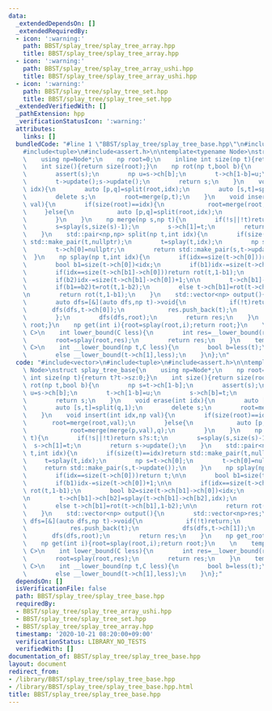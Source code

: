 ```yaml
---
data:
  _extendedDependsOn: []
  _extendedRequiredBy:
  - icon: ':warning:'
    path: BBST/splay_tree/splay_tree_array.hpp
    title: BBST/splay_tree/splay_tree_array.hpp
  - icon: ':warning:'
    path: BBST/splay_tree/splay_tree_array_ushi.hpp
    title: BBST/splay_tree/splay_tree_array_ushi.hpp
  - icon: ':warning:'
    path: BBST/splay_tree/splay_tree_set.hpp
    title: BBST/splay_tree/splay_tree_set.hpp
  _extendedVerifiedWith: []
  _pathExtension: hpp
  _verificationStatusIcon: ':warning:'
  attributes:
    links: []
  bundledCode: "#line 1 \"BBST/splay_tree/splay_tree_base.hpp\"\n#include<vector>\n\
    #include<tuple>\n#include<assert.h>\n\ntemplate<typename Node>\nstruct splay_tree_base{\n\
    \    using np=Node*;\n    np root=0;\n    inline int size(np t){return t?t->sz:0;}\n\
    \    int size(){return size(root);}\n    np rot(np t,bool b){\n        np s=t->ch[1-b];\n\
    \        assert(s);\n        np u=s->ch[b];\n        t->ch[1-b]=u;\n        s->ch[b]=t;\n\
    \        t->update();s->update();\n        return s;\n    }\n    void erase(int\
    \ idx){\n        auto [p,q]=split(root,idx);\n        auto [s,t]=split(q,1);\n\
    \        delete s;\n        root=merge(p,t);\n    }\n    void insert(int idx,np\
    \ val){\n        if(size(root)==idx){\n            root=merge(root,val);\n   \
    \     }else{\n            auto [p,q]=split(root,idx);\n            root=merge(merge(p,val),q);\n\
    \        }\n    }\n    np merge(np s,np t){\n        if(!s||!t)return s?s:t;\n\
    \        s=splay(s,size(s)-1);\n        s->ch[1]=t;\n        return s->update();\n\
    \    }\n    std::pair<np,np> split(np t,int idx){\n        if(size(t)==idx)return\
    \ std::make_pair(t,nullptr);\n        t=splay(t,idx);\n        np s=t->ch[0];\n\
    \        t->ch[0]=nullptr;\n        return std::make_pair(s,t->update());\n  \
    \  }\n    np splay(np t,int idx){\n        if(idx==size(t->ch[0]))return t;\n\n\
    \        bool b1=size(t->ch[0])<idx;\n        if(b1)idx-=size(t->ch[0])+1;\n\n\
    \        if(idx==size(t->ch[b1]->ch[0]))return rot(t,1-b1);\n        bool b2=size(t->ch[b1]->ch[0])<idx;\n\
    \        if(b2)idx-=size(t->ch[b1]->ch[0])+1;\n\n        t->ch[b1]->ch[b2]=splay(t->ch[b1]->ch[b2],idx);\n\
    \        if(b1==b2)t=rot(t,1-b2);\n        else t->ch[b1]=rot(t->ch[b1],1-b2);\n\
    \n        return rot(t,1-b1);\n    }\n    std::vector<np> output(){\n        std::vector<np>res;\n\
    \        auto dfs=[&](auto dfs,np t)->void{\n            if(!t)return;\n     \
    \       dfs(dfs,t->ch[0]);\n            res.push_back(t);\n            dfs(dfs,t->ch[1]);\n\
    \        };\n        dfs(dfs,root);\n        return res;\n    }\n    np get_root(){return\
    \ root;}\n    np get(int i){root=splay(root,i);return root;}\n    \n    template<typename\
    \ C>\n    int lower_bound(C less){\n        int res=__lower_bound(root,less);\n\
    \        root=splay(root,res);\n        return res;\n    }\n    template<typename\
    \ C>\n    int __lower_bound(np t,C less){\n        bool b=less(t);\n        if(b)__lower_bound(t->ch[0],less);\n\
    \        else __lower_bound(t->ch[1],less);\n    }\n};\n"
  code: "#include<vector>\n#include<tuple>\n#include<assert.h>\n\ntemplate<typename\
    \ Node>\nstruct splay_tree_base{\n    using np=Node*;\n    np root=0;\n    inline\
    \ int size(np t){return t?t->sz:0;}\n    int size(){return size(root);}\n    np\
    \ rot(np t,bool b){\n        np s=t->ch[1-b];\n        assert(s);\n        np\
    \ u=s->ch[b];\n        t->ch[1-b]=u;\n        s->ch[b]=t;\n        t->update();s->update();\n\
    \        return s;\n    }\n    void erase(int idx){\n        auto [p,q]=split(root,idx);\n\
    \        auto [s,t]=split(q,1);\n        delete s;\n        root=merge(p,t);\n\
    \    }\n    void insert(int idx,np val){\n        if(size(root)==idx){\n     \
    \       root=merge(root,val);\n        }else{\n            auto [p,q]=split(root,idx);\n\
    \            root=merge(merge(p,val),q);\n        }\n    }\n    np merge(np s,np\
    \ t){\n        if(!s||!t)return s?s:t;\n        s=splay(s,size(s)-1);\n      \
    \  s->ch[1]=t;\n        return s->update();\n    }\n    std::pair<np,np> split(np\
    \ t,int idx){\n        if(size(t)==idx)return std::make_pair(t,nullptr);\n   \
    \     t=splay(t,idx);\n        np s=t->ch[0];\n        t->ch[0]=nullptr;\n   \
    \     return std::make_pair(s,t->update());\n    }\n    np splay(np t,int idx){\n\
    \        if(idx==size(t->ch[0]))return t;\n\n        bool b1=size(t->ch[0])<idx;\n\
    \        if(b1)idx-=size(t->ch[0])+1;\n\n        if(idx==size(t->ch[b1]->ch[0]))return\
    \ rot(t,1-b1);\n        bool b2=size(t->ch[b1]->ch[0])<idx;\n        if(b2)idx-=size(t->ch[b1]->ch[0])+1;\n\
    \n        t->ch[b1]->ch[b2]=splay(t->ch[b1]->ch[b2],idx);\n        if(b1==b2)t=rot(t,1-b2);\n\
    \        else t->ch[b1]=rot(t->ch[b1],1-b2);\n\n        return rot(t,1-b1);\n\
    \    }\n    std::vector<np> output(){\n        std::vector<np>res;\n        auto\
    \ dfs=[&](auto dfs,np t)->void{\n            if(!t)return;\n            dfs(dfs,t->ch[0]);\n\
    \            res.push_back(t);\n            dfs(dfs,t->ch[1]);\n        };\n \
    \       dfs(dfs,root);\n        return res;\n    }\n    np get_root(){return root;}\n\
    \    np get(int i){root=splay(root,i);return root;}\n    \n    template<typename\
    \ C>\n    int lower_bound(C less){\n        int res=__lower_bound(root,less);\n\
    \        root=splay(root,res);\n        return res;\n    }\n    template<typename\
    \ C>\n    int __lower_bound(np t,C less){\n        bool b=less(t);\n        if(b)__lower_bound(t->ch[0],less);\n\
    \        else __lower_bound(t->ch[1],less);\n    }\n};"
  dependsOn: []
  isVerificationFile: false
  path: BBST/splay_tree/splay_tree_base.hpp
  requiredBy:
  - BBST/splay_tree/splay_tree_array_ushi.hpp
  - BBST/splay_tree/splay_tree_set.hpp
  - BBST/splay_tree/splay_tree_array.hpp
  timestamp: '2020-10-21 08:20:00+09:00'
  verificationStatus: LIBRARY_NO_TESTS
  verifiedWith: []
documentation_of: BBST/splay_tree/splay_tree_base.hpp
layout: document
redirect_from:
- /library/BBST/splay_tree/splay_tree_base.hpp
- /library/BBST/splay_tree/splay_tree_base.hpp.html
title: BBST/splay_tree/splay_tree_base.hpp
---
```

